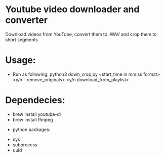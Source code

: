 # Youtube video downloader and converter
Download videos from YouTube, convert them to .WAV and crop them to short segments


# Usage:
* Run as following:
python3 down_crop.py <youtube-link> <start_time in mm:ss format> <length in seconds ss formart> <y/n - remove_originals> <y/n download_from_playlist>

# Dependecies:
- brew install youtube-dl
- brew install ffmpeg

* python packages:
- sys
- subprocess
- uuid
